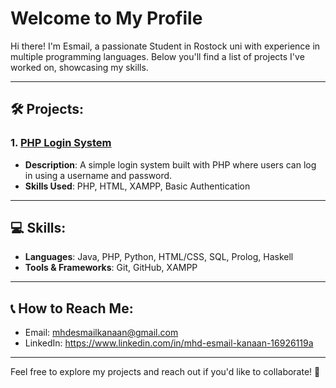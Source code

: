# Welcome to My Profile

Hi there! I'm Esmail, a passionate Student in Rostock uni with experience in multiple programming languages. Below you'll find a list of projects I've worked on, showcasing my skills.

---

## 🛠️ Projects:

### 1. [PHP Login System](https://github.com/yourusername/php-login-system)
- **Description**: A simple login system built with PHP where users can log in using a username and password.
- **Skills Used**: PHP, HTML, XAMPP, Basic Authentication


---

## 💻 Skills:
- **Languages**: Java, PHP, Python, HTML/CSS, SQL, Prolog, Haskell
- **Tools & Frameworks**: Git, GitHub, XAMPP

---

## 📞 How to Reach Me:
- Email: mhdesmailkanaan@gmail.com
- LinkedIn: https://www.linkedin.com/in/mhd-esmail-kanaan-16926119a

---

Feel free to explore my projects and reach out if you'd like to collaborate! 🚀
